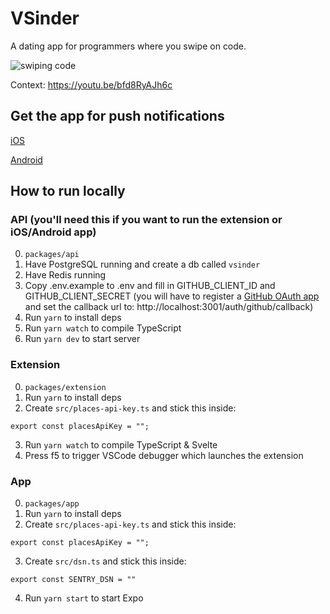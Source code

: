 # VSinder

A dating app for programmers where you swipe on code.

![swiping code](https://media.giphy.com/media/Vhw2lTXYI6FhGrbE2G/giphy.gif)

Context: https://youtu.be/bfd8RyAJh6c

## Get the app for push notifications

[iOS](https://apps.apple.com/us/app/vsinder/id1542523079?itsct=apps_box&itscg=30200)

[Android](https://play.google.com/store/apps/details?id=com.benawad.vsinder)

## How to run locally

### API (you'll need this if you want to run the extension or iOS/Android app)

0. `packages/api`
1. Have PostgreSQL running and create a db called `vsinder`
2. Have Redis running
3. Copy .env.example to .env and fill in GITHUB_CLIENT_ID and GITHUB_CLIENT_SECRET (you will have to register a [GitHub OAuth app](https://docs.github.com/en/free-pro-team@latest/developers/apps/creating-an-oauth-app) and set the callback url to: http://localhost:3001/auth/github/callback)
4. Run `yarn` to install deps
5. Run `yarn watch` to compile TypeScript
6. Run `yarn dev` to start server

### Extension

0. `packages/extension`
1. Run `yarn` to install deps
2. Create `src/places-api-key.ts` and stick this inside:
```
export const placesApiKey = "";
```
3. Run `yarn watch` to compile TypeScript & Svelte
4. Press f5 to trigger VSCode debugger which launches the extension

### App

0. `packages/app`
1. Run `yarn` to install deps
2. Create `src/places-api-key.ts` and stick this inside:
```
export const placesApiKey = "";
```
3. Create `src/dsn.ts` and stick this inside:
```
export const SENTRY_DSN = ""
```
4. Run `yarn start` to start Expo
